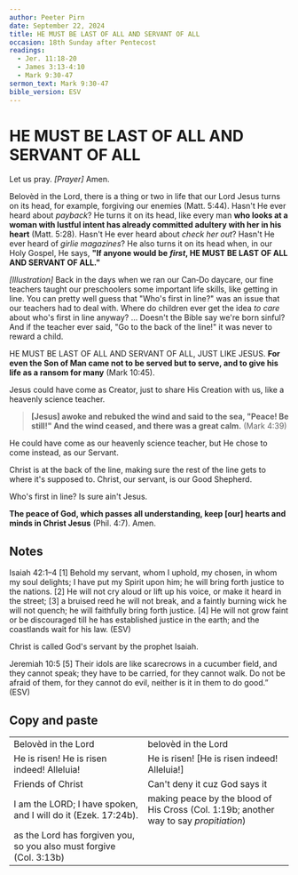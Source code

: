 ```yaml
---
author: Peeter Pirn
date: September 22, 2024
title: HE MUST BE LAST OF ALL AND SERVANT OF ALL
occasion: 18th Sunday after Pentecost
readings:
  - Jer. 11:18-20
  - James 3:13-4:10
  - Mark 9:30-47
sermon_text: Mark 9:30-47
bible_version: ESV
---
```


# HE MUST BE LAST OF ALL AND SERVANT OF ALL

Let us pray. *\[Prayer]*  Amen.

Belovèd in the Lord, there is a thing or two in life that our Lord Jesus turns on its head, for example, forgiving our enemies (Matt. 5:44). Hasn't He ever heard about *payback*? He turns it on its head, like every man **who looks at a woman with lustful intent has already committed adultery with her in his heart** (Matt. 5:28). Hasn't He ever heard about *check her out*? Hasn't He ever heard of *girlie magazines*? He also turns it on its head when, in our Holy Gospel, He says, **"If anyone would be** ***first*, HE MUST BE LAST OF ALL AND SERVANT OF ALL."**

*\[Illustration]*  Back in the days when we ran our Can‑Do daycare, our fine teachers taught our preschoolers some important life skills, like getting in line. You can pretty well guess that "Who's first in line?" was an issue that our teachers had to deal with. Where do children ever get the idea *to care* about who's first in line anyway? … Doesn't the Bible say we're born sinful? And if the teacher ever said, "Go to the back of the line!" it was never to reward a child.

HE MUST BE LAST OF ALL AND SERVANT OF ALL, JUST LIKE JESUS. **For even the Son of Man came not to be served but to serve, and to give his life as a ransom for many** (Mark 10:45).

Jesus could have come as Creator, just to share His Creation with us, like a heavenly science teacher.
> **\[Jesus] awoke and rebuked the wind and said to the sea, "Peace! Be still!" And the wind ceased, and there was a great calm.**  (Mark 4:39)

He could have come as our heavenly science teacher, but He chose to come instead, as our Servant.

Christ is at the back of the line, making sure the rest of the line gets to where it's supposed to. Christ, our servant, is our Good Shepherd.

Who's first in line? Is sure ain't Jesus.

**The peace of God, which passes all understanding, keep \[our] hearts and minds in Christ Jesus** (Phil. 4:7). Amen.

## Notes
Isaiah 42:1–4
\[1] Behold my servant, whom I uphold,
my chosen, in whom my soul delights;
I have put my Spirit upon him;
he will bring forth justice to the nations.
\[2] He will not cry aloud or lift up his voice,
or make it heard in the street;
\[3] a bruised reed he will not break,
and a faintly burning wick he will not quench;
he will faithfully bring forth justice.
\[4] He will not grow faint or be discouraged
till he has established justice in the earth;
and the coastlands wait for his law. (ESV)

Christ is called God's servant by the prophet Isaiah.

Jeremiah 10:5
\[5] Their idols are like scarecrows in a cucumber field,
and they cannot speak;
they have to be carried,
for they cannot walk.
Do not be afraid of them,
for they cannot do evil,
neither is it in them to do good.” (ESV)

## Copy and paste
|                                                                     |                                                                                        |
| ------------------------------------------------------------------- | -------------------------------------------------------------------------------------- |
| Belovèd in the Lord                                                 | belovèd in the Lord                                                                    |
| He is risen! He is risen indeed! Alleluia!                          | He is risen! \[He is risen indeed! Alleluia!]                                          |
| Friends of Christ                                                   | Can't deny it cuz God says it                                                          |
| I am the LORD; I have spoken, and I will do it (Ezek. 17:24b).      | making peace by the blood of His Cross (Col. 1:19b; another way to say *propitiation*) |
| as the Lord has forgiven you, so you also must forgive (Col. 3:13b) |                                                                                        |